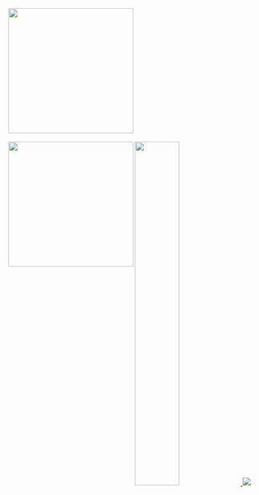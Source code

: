 <a href="https://github.com/decoyer">
  <img align="center" style="height:250px" src="https://capsule-render.vercel.app/api?type=waving&&color=gradient&height=240&animation=fadeIn&section=footer&fontColor=ffffe4&text=Decoy%20the%20World!!&stroke=000000&strokeWidth=2&fontAlign=64&fontSize=64" />
</a>
<br><br>

<a href="https://github.com/decoyer">
  <img src="https://github-readme-stats.vercel.app/api?username=decoyer&theme=tokyonight&show_icons=true" width="42%" />
</a>
<a href="https://github.com/decoyer">
  <img src="https://github-readme-stats.vercel.app/api/top-langs/?username=decoyer&exclude_repo=dkssud8150.github.io&layout=compact&theme=tokyonight" />
</a>


<a href="https://github.com/decoyer">
  <img align="left" style="height:250px" src="https://github-readme-stats.vercel.app/api/top-langs/?username=decoyer&layout=donut&theme=nord&hide_border=true" />
</a>
